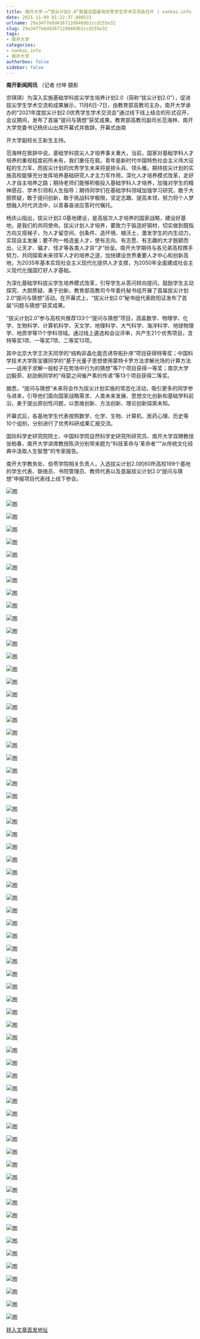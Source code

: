 ```yaml
---
title: 南开大学->“拔尖计划2.0”首届全国基地优秀学生学术交流会召开 | nankai.info
date: 2021-11-09 01:22:37.808533
urlname: 29a34f7e6d436712d840db1ccd155e32
slug: 29a34f7e6d436712d840db1ccd155e32
tags: 
- 南开大学
categories:
- nankai.info
- 南开大学
authorbox: false
sidebar: false
---
```

**南开新闻网讯** （记者 付坤 摄影

宗琪琪）为深入实施基础学科拔尖学生培养计划2.0（简称“拔尖计划2.0”），促进拔尖学生学术交流和成果展示，11月6日-7日，由教育部高教司主办，南开大学承办的“2021年度拔尖计划2.0优秀学生学术交流会”通过线下线上结合的形式召开，会议期间，发布了首届“提问与猜想”获奖成果。教育部高教司副司长范海林、南开大学党委书记杨庆山出席开幕式并致辞。开幕式由南
<!--more-->
开大学副校长王新生主持。

范海林在致辞中说，基础学科拔尖人才培养事关重大，当前，国家对基础学科人才培养的重视程度前所未有，我们重任在肩。青年是新时代中国特色社会主义伟大征程的生力军，而拔尖计划的优秀学生未来将是排头兵、领头雁。期待拔尖计划的实施高校能够充分发挥培养基础研究人才主力军作用，深化人才培养模式改革，走好人才自主培养之路；期待老师们能够积极投入基础学科人才培养，加强对学生的精神感召、学术引领和人生指导；期待同学们在基础学科领域加强学习研究，敢于大胆质疑，敢于提问创新，敢于挑战科学极限，坚定志趣、提高本领，努力将个人梦想融入时代洪流中，以青春奋进应答时代嘱托。

杨庆山指出，拔尖计划2.0基地建设，是高层次人才培养的国家战略，建设好基地，是我们的共同使命。拔尖计划人才培养，要致力于锻造好钢材，切实做到既指方向又搭梯子，为人才留空间、创条件、造环境、植沃土，激发学生的内生动力，实现自主发展；要不拘一格选鉴人才，使有志向、有志愿、有志趣的大才脱颖而出，让天才、偏才、怪才等各类人才异“才”纷呈。南开大学期待与各兄弟高校携手努力，共同探索未来领军人才的培养之道，加快建设世界重要人才中心和创新高地，为2035年基本实现社会主义现代化提供人才支撑，为2050年全面建成社会主义现代化强国打好人才基础。

为深化基础学科拔尖学生培养模式改革，引导学生从答问转向提问，鼓励学生主动探究、大胆质疑、勇于创新，教育部高教司今年委托秘书组开展了首届拔尖计划2.0“提问与猜想”活动。在开幕式上，“拔尖计划2.0”秘书组代表欧阳证发布了首届“问题与猜想”获奖成果。

“拔尖计划2.0”参与高校共推荐133个“提问与猜想”项目，涵盖数学、物理学、化学、生物科学、计算机科学、天文学、地理科学、大气科学、海洋科学、地球物理学、地质学等11个学科领域。通过线上遴选和会议评审，共产生21个优秀项目，含特等奖1项、一等奖7项、二等奖13项。

其中北京大学王次天同学的“结构非晶化能否诱导拓扑序”项目获得特等奖；中国科学技术大学陈宝骥同学的“基于光量子思想使用蒙特卡罗方法求解光场的计算方法——适用于求解一般粒子在势场中行为的猜想”等7个项目获得一等奖；南京大学边毅菲、赵劭俐同学的“母婴之间催产素的传递”等13个项目获得二等奖。

据悉，“提问与猜想”未来将会作为拔尖计划实施的常态化活动，吸引更多的同学参与进来，引导他们面向国家战略需求、人类未来发展、思想文化创新和基础学科前沿，勇于提出原创性问题，以思维创新、方法创新、理论创新探索未知。

开幕式后，各基地学生代表按照数学、化学、生物、计算机、医药心理、历史等10个组别，分别进行了优秀科研成果汇报交流。

国际科学史研究院院士、中国科学院自然科学史研究所研究员、南开大学双聘教授张柏春，南开大学讲席教授陈洪分别带来题为“科技革命与‘革命者’”“从传统文化经典中汲取人生智慧”的专家报告。

南开大学教务处、伯苓学院相关负责人，入选拔尖计划2.0的60所高校199个基地的学生代表、联络员、书院管理员、教师代表以及首届拔尖计划2.0“提问与猜想”申报项目代表线上线下参会。

![图](http://news.nankai.edu.cn/ywsd/system/2021/11/07/g)

![图](http://news.nankai.edu.cn/ywsd/system/2021/11/07/p)

![图](http://news.nankai.edu.cn/ywsd/system/2021/11/07/j)

![图](http://news.nankai.edu.cn/ywsd/system/2021/11/07/)

![图](http://news.nankai.edu.cn/ywsd/system/2021/11/07/c)

![图](http://news.nankai.edu.cn/ywsd/system/2021/11/07/4)

![图](http://news.nankai.edu.cn/ywsd/system/2021/11/07/4)

![图](http://news.nankai.edu.cn/ywsd/system/2021/11/07/5)

![图](http://news.nankai.edu.cn/ywsd/system/2021/11/07/2)

![图](http://news.nankai.edu.cn/ywsd/system/2021/11/07/6)

![图](http://news.nankai.edu.cn/ywsd/system/2021/11/07/d)

![图](http://news.nankai.edu.cn/ywsd/system/2021/11/07/9)

![图](http://news.nankai.edu.cn/ywsd/system/2021/11/07/_)

![图](http://news.nankai.edu.cn/ywsd/system/2021/11/07/1)

![图](http://news.nankai.edu.cn/ywsd/system/2021/11/07/3)

![图](http://news.nankai.edu.cn/ywsd/system/2021/11/07/5)

![图](http://news.nankai.edu.cn/ywsd/system/2021/11/07/2)

![图](http://news.nankai.edu.cn/ywsd/system/2021/11/07/4)

![图](http://news.nankai.edu.cn/ywsd/system/2021/11/07/0)

![图](http://news.nankai.edu.cn/ywsd/system/2021/11/07/0)

![图](http://news.nankai.edu.cn/ywsd/system/2021/11/07/0)

![图](http://news.nankai.edu.cn/ywsd/system/2021/11/07/3)

![图](http://news.nankai.edu.cn/ywsd/system/2021/11/07/0)

![图](http://news.nankai.edu.cn/ywsd/system/2021/11/07/0)

![图](http://news.nankai.edu.cn/)

![图](http://news.nankai.edu.cn/ywsd/system/2021/11/07/5)

![图](http://news.nankai.edu.cn/ywsd/system/2021/11/07/2)

![图](http://news.nankai.edu.cn/ywsd/system/2021/11/07/4)

![图](http://news.nankai.edu.cn/)

![图](http://news.nankai.edu.cn/ywsd/system/2021/11/07/0)

![图](http://news.nankai.edu.cn/ywsd/system/2021/11/07/0)

![图](http://news.nankai.edu.cn/ywsd/system/2021/11/07/0)

![图](http://news.nankai.edu.cn/)

![图](http://news.nankai.edu.cn/ywsd/system/2021/11/07/3)

![图](http://news.nankai.edu.cn/ywsd/system/2021/11/07/0)

![图](http://news.nankai.edu.cn/ywsd/system/2021/11/07/0)

![图](http://news.nankai.edu.cn/)

![图](http://news.nankai.edu.cn/ywsd/system/2021/11/07/c)

![图](http://news.nankai.edu.cn/ywsd/system/2021/11/07/i)

![图](http://news.nankai.edu.cn/ywsd/system/2021/11/07/p)

![图](http://news.nankai.edu.cn/)

![图](http://news.nankai.edu.cn/ywsd/system/2021/11/07/n)

![图](http://news.nankai.edu.cn/ywsd/system/2021/11/07/c)

![图](http://news.nankai.edu.cn/ywsd/system/2021/11/07/)

![图](http://news.nankai.edu.cn/ywsd/system/2021/11/07/u)

![图](http://news.nankai.edu.cn/ywsd/system/2021/11/07/d)

![图](http://news.nankai.edu.cn/ywsd/system/2021/11/07/e)

![图](http://news.nankai.edu.cn/ywsd/system/2021/11/07/)

![图](http://news.nankai.edu.cn/ywsd/system/2021/11/07/i)

![图](http://news.nankai.edu.cn/ywsd/system/2021/11/07/a)

![图](http://news.nankai.edu.cn/ywsd/system/2021/11/07/k)

![图](http://news.nankai.edu.cn/ywsd/system/2021/11/07/n)

![图](http://news.nankai.edu.cn/ywsd/system/2021/11/07/a)

![图](http://news.nankai.edu.cn/ywsd/system/2021/11/07/n)

![图](http://news.nankai.edu.cn/ywsd/system/2021/11/07/)

![图](http://news.nankai.edu.cn/ywsd/system/2021/11/07/s)

![图](http://news.nankai.edu.cn/ywsd/system/2021/11/07/w)

![图](http://news.nankai.edu.cn/ywsd/system/2021/11/07/e)

![图](http://news.nankai.edu.cn/ywsd/system/2021/11/07/n)

![图](http://news.nankai.edu.cn/)

![图](http://news.nankai.edu.cn/)

![图](http://news.nankai.edu.cn/ywsd/system/2021/11/07/:)

![图](http://news.nankai.edu.cn/ywsd/system/2021/11/07/p)

![图](http://news.nankai.edu.cn/ywsd/system/2021/11/07/t)

![图](http://news.nankai.edu.cn/ywsd/system/2021/11/07/t)

![图](http://news.nankai.edu.cn/ywsd/system/2021/11/07/h)

[转入文章首发地址](http://news.nankai.edu.cn/ywsd/system/2021/11/07/030048703.shtml)